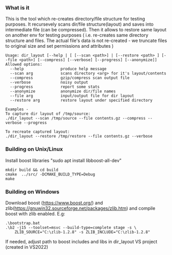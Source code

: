 ### What is it
This is the tool which re-creates directory/file structure for testing 
purposes. It recursevely scans dir/file structure(layout) and saves into 
intermediate file (can be compressed). Then it allows to restore same layout
on another env for testing purposes ( i.e. re-creates same directory 
structure and files. The actual file's data is not re-created - we truncate 
files to original size and set permissions and attributes ) 

```
Usage: dir_layout [--help | [ [--scan <path>] | [--restore <path> ] [--file <path>] [--compress] [--verbose] [--progress] [--anonymize]]
Allowed options:
  --help                produce help message
  --scan arg            scans directory <arg> for it's layout/contents
  --compress            gzip/compress scan output file
  --verbose             noisy output
  --progress            report some stats
  --anonymize           anonymize dir/file names
  --file arg            input/output file for dir layout
  --restore arg         restore layout under specified directory

Examples - 
To capture dir layout of /tmp/source:
./dir_layout --scan /tmp/source --file contents.gz --compress --verbose --progress

To recreate captured layout:
./dir_layout --restore /tmp/restore --file contents.gz --verbose 
```

### Building on Unix/Linux  
Install boost libraries "sudo apt install libboost-all-dev"
```
mkdir build && cd build
cmake  ../src/ -DCMAKE_BUILD_TYPE=Debug
make 
```
### Building on Windows 
Download boost (https://www.boost.org/) and zlib(https://gnuwin32.sourceforge.net/packages/zlib.htm) and compile 
boost with zlib enabled. E.g: 
```
.\bootstrap.bat
.\b2 -j15 --toolset=msvc --build-type=complete stage -s \ 
    ZLIB_SOURCE="C:\zlib-1.2.8" -s ZLIB_INCLUDE="C:\zlib-1.2.8" 
```

If needed, adjust path to boost includes and libs in dir_layout VS project 
(created in VS2022)

